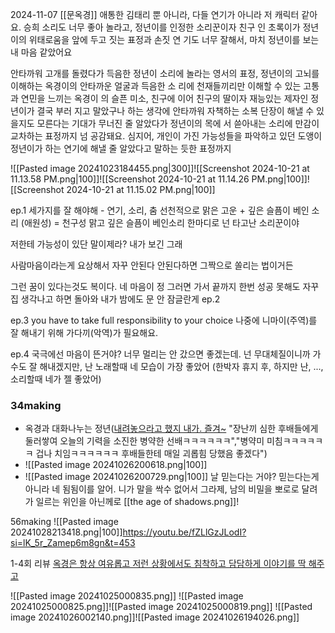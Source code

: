 2024-11-07
[[문옥경]]
애통한 김태리 뿐 아니라, 다들 연기가 아니라 저 캐릭터 같아요. 승희 소리도 너무 좋아 놀라고, 정년이를 인정한 소리꾼이자 친구 인 초록이가 정년이의 위태로움을 앞에 두고 짓는 표정과 손짓 연 기도 너무 잘해서, 마치 정년이를 보는 내 마음 같았어요

안타까워 고개를 돌렸다가 득음한 정년이 소리에 놀라는 영서의 표정,
정년이의 고뇌를 이해하는 옥경이의 안타까운 얼굴과 득음한 소 리에 천재들끼리만 이해할 수 있는 고통과 연민을 느끼는 옥경이 의 슬픈 미소,
친구에 이어 친구의 딸이자 재능있는 제자인 정년이가 결국 부러 지고 말았구나 하는 생각에 안타까워 자책하는 소복 단장이 해낼 수 있을지도 모른다는 기대가 무너진 줄 알았다가 정년이의 목에 서 쓷아내는 소리에
만감이 교차하는 표정까지 넘 공감돼요.
심지어, 개인이 가진 가능성들을 파악하고 있던 도앵이 정년이가 하는 연기에 해낼 줄 알았다고 말하는 듯한 표정까지



![[Pasted image 20241023184455.png|300]]![[Screenshot 2024-10-21 at 11.13.58 PM.png|100]]![[Screenshot 2024-10-21 at 11.14.26 PM.png|100]]![[Screenshot 2024-10-21 at 11.15.02 PM.png|100]]

ep.1
세가지를 잘 해야해 - 연기, 소리, 춤
선천적으로 맑은 고운 + 깊은 슬픔이 베인 소리 (애원성) = 천구성
맑고 깊은 슬픔이 베인소리
한마디로 넌 타고난 소리꾼이야

저한테 가능성이 있단 말이제라? 
내가 보긴 그래

사람마음이라는게 요상해서 자꾸 안된다 안된다하면 그짝으로 쏠리는 법이거든

 그런 꿈이 있다는것도 복이다.
 네 마음이 정 그러면 가서 끝까지 한번 
 성공 못해도 자꾸 집 생각나고 하면 돌아와 내가 밤에도 문 안 잠글란게
ep.2

ep.3
you have to take full responsibility to your choice
나중에 니마이(주역)를 잘 해내기 위해 가다끼(악역)가 필요해요.

ep.4
국극에선 마음이 뜬거야? 너무 멀리는 안 갔으면 좋겠는데.
넌 무대체질이니까 가수도 잘 해내겠지만, 난 노래할때 네 모습이 가장 좋았어 (한박자 휴지 후, 하지만 난, ..., 소리할때 네가 젤 좋았어)

### 34making
- 옥경과 대화나누는 정년([내려놓으라고 했지 내가. 즐겨~](https://youtu.be/uKNF3_aLn9k?si=kpHVYQ0epv3yU7fS&t=1259) "장난끼 심한 후배들에게 둘러쌓여 오늘의 기력을 소진한 병약한 선배ㅋㅋㅋㅋㅋㅋ","병약미 미침ㅋㅋㅋㅋㅋㅋ 겁나 치임ㅋㅋㅋㅋㅋㅋ 후배들한테 매일 괴롭힘 당했음 좋겠다")
- ![[Pasted image 20241026200618.png|100]] 
- ![[Pasted image 20241026200729.png|100]]
날 믿는다는 거야?
믿는다는게 아니라 네 됨됨이를 알어. 니가 말을 싹수 없어서 그라제, 남의 비밀을 뽀로로 달려가 일르는 위인을 아닌께로
[[the age of shadows.png]]!


56making
![[Pasted image 20241028213418.png|100]]https://youtu.be/fZLlGzJLodI?si=lK_5r_Zamep6m8gn&t=453

1-4회 리뷰
[옥경은 항상 여유롭고 저런 상황에서도 침착하고 담담하게 이야기를 딱 해주고](https://youtu.be/doJ3EiFyLts?si=8CtCV9lbAuHQhYCJ&t=1405)

![[Pasted image 20241025000835.png]]
![[Pasted image 20241025000825.png]]![[Pasted image 20241025000819.png]]
![[Pasted image 20241026002140.png]]![[Pasted image 20241026194026.png]]

